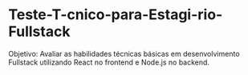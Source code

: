 # Teste-T-cnico-para-Estagi-rio-Fullstack
Objetivo: Avaliar as habilidades técnicas básicas em desenvolvimento Fullstack utilizando React no frontend e Node.js no backend. 

